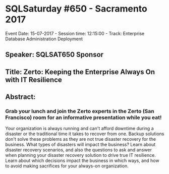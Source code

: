 # SQLSaturday #650 - Sacramento 2017
Event Date: 15-07-2017 - Session time: 12:15:00 - Track: Enterprise Database Administration  Deployment
## Speaker: SQLSAT650 Sponsor
## Title: Zerto: Keeping the Enterprise Always On with IT Resilience
## Abstract:
### Grab your lunch and join the Zerto experts in the Zerto (San Francisco) room for an informative presentation while you eat!

Your organization is always running and can't afford downtime during a disaster or the traditional time it takes to recover from one. Backup solutions don't solve these problems as they are not true disaster recovery for the business. What types of disasters will impact the business? Learn about disaster recovery scenarios, and also the questions to ask and answer when planning your disaster recovery solution to drive true IT resilience. Learn about which decisions impact the business in which ways, and how to avoid making sacrifices for your always-on organization.
